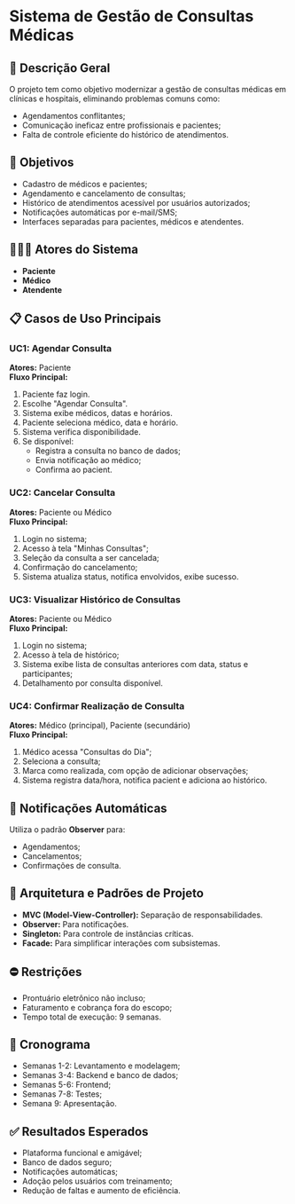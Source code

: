 # Sistema de Gestão de Consultas Médicas

## 📌 Descrição Geral
O projeto tem como objetivo modernizar a gestão de consultas médicas em clínicas e hospitais, eliminando problemas comuns como:
- Agendamentos conflitantes;
- Comunicação ineficaz entre profissionais e pacientes;
- Falta de controle eficiente do histórico de atendimentos.

## 🎯 Objetivos
- Cadastro de médicos e pacientes;
- Agendamento e cancelamento de consultas;
- Histórico de atendimentos acessível por usuários autorizados;
- Notificações automáticas por e-mail/SMS;
- Interfaces separadas para pacientes, médicos e atendentes.

## 🧑‍🤝‍🧑 Atores do Sistema
- **Paciente**
- **Médico**
- **Atendente**

## 📋 Casos de Uso Principais

### UC1: Agendar Consulta
**Atores:** Paciente  
**Fluxo Principal:**
1. Paciente faz login.
2. Escolhe "Agendar Consulta".
3. Sistema exibe médicos, datas e horários.
4. Paciente seleciona médico, data e horário.
5. Sistema verifica disponibilidade.
6. Se disponível:
   - Registra a consulta no banco de dados;
   - Envia notificação ao médico;
   - Confirma ao pacient.

### UC2: Cancelar Consulta
**Atores:** Paciente ou Médico  
**Fluxo Principal:**
1. Login no sistema;
2. Acesso à tela "Minhas Consultas";
3. Seleção da consulta a ser cancelada;
4. Confirmação do cancelamento;
5. Sistema atualiza status, notifica envolvidos, exibe sucesso.

### UC3: Visualizar Histórico de Consultas
**Atores:** Paciente ou Médico  
**Fluxo Principal:**
1. Login no sistema;
2. Acesso à tela de histórico;
3. Sistema exibe lista de consultas anteriores com data, status e participantes;
4. Detalhamento por consulta disponível.

### UC4: Confirmar Realização de Consulta
**Atores:** Médico (principal), Paciente (secundário)  
**Fluxo Principal:**
1. Médico acessa "Consultas do Dia";
2. Seleciona a consulta;
3. Marca como realizada, com opção de adicionar observações;
4. Sistema registra data/hora, notifica pacient e adiciona ao histórico.

## 🔔 Notificações Automáticas
Utiliza o padrão **Observer** para:
- Agendamentos;
- Cancelamentos;
- Confirmações de consulta.

## 🧱 Arquitetura e Padrões de Projeto
- **MVC (Model-View-Controller):** Separação de responsabilidades.
- **Observer:** Para notificações.
- **Singleton:** Para controle de instâncias críticas.
- **Facade:** Para simplificar interações com subsistemas.

## ⛔ Restrições
- Prontuário eletrônico não incluso;
- Faturamento e cobrança fora do escopo;
- Tempo total de execução: 9 semanas.

## 📆 Cronograma
- Semanas 1-2: Levantamento e modelagem;
- Semanas 3-4: Backend e banco de dados;
- Semanas 5-6: Frontend;
- Semanas 7-8: Testes;
- Semana 9: Apresentação.

## ✅ Resultados Esperados
- Plataforma funcional e amigável;
- Banco de dados seguro;
- Notificações automáticas;
- Adoção pelos usuários com treinamento;
- Redução de faltas e aumento de eficiência.

